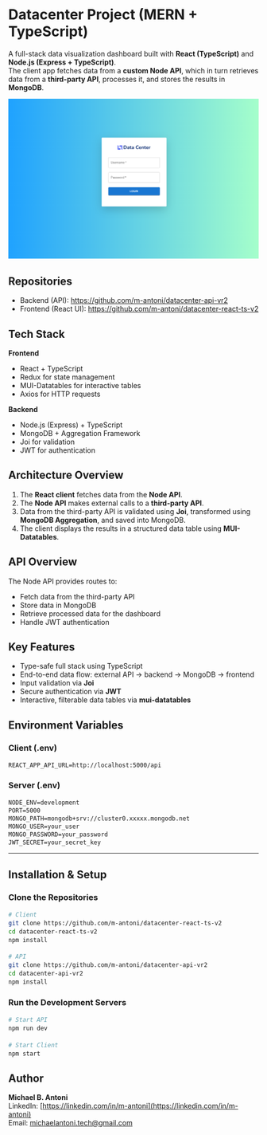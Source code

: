 # Datacenter Project (MERN + TypeScript)

A full-stack data visualization dashboard built with **React (TypeScript)** and **Node.js (Express + TypeScript)**.  
The client app fetches data from a **custom Node API**, which in turn retrieves data from a **third-party API**, processes it, and stores the results in **MongoDB**.

![screenshot](datacenter.png)

## Repositories

- Backend (API): https://github.com/m-antoni/datacenter-api-vr2
- Frontend (React UI): https://github.com/m-antoni/datacenter-react-ts-v2

## Tech Stack

**Frontend**

- React + TypeScript
- Redux for state management
- MUI-Datatables for interactive tables
- Axios for HTTP requests

**Backend**

- Node.js (Express) + TypeScript
- MongoDB + Aggregation Framework
- Joi for validation
- JWT for authentication

## Architecture Overview

1. The **React client** fetches data from the **Node API**.
2. The **Node API** makes external calls to a **third-party API**.
3. Data from the third-party API is validated using **Joi**, transformed using **MongoDB Aggregation**, and saved into MongoDB.
4. The client displays the results in a structured data table using **MUI-Datatables**.

## API Overview

The Node API provides routes to:

- Fetch data from the third-party API
- Store data in MongoDB
- Retrieve processed data for the dashboard
- Handle JWT authentication

## Key Features

- Type-safe full stack using TypeScript
- End-to-end data flow: external API → backend → MongoDB → frontend
- Input validation via **Joi**
- Secure authentication via **JWT**
- Interactive, filterable data tables via **mui-datatables**

## Environment Variables

### Client (.env)

```
REACT_APP_API_URL=http://localhost:5000/api
```

### Server (.env)

```
NODE_ENV=development
PORT=5000
MONGO_PATH=mongodb+srv://cluster0.xxxxx.mongodb.net
MONGO_USER=your_user
MONGO_PASSWORD=your_password
JWT_SECRET=your_secret_key
```

---

## Installation & Setup

### Clone the Repositories

```bash
# Client
git clone https://github.com/m-antoni/datacenter-react-ts-v2
cd datacenter-react-ts-v2
npm install

# API
git clone https://github.com/m-antoni/datacenter-api-vr2
cd datacenter-api-vr2
npm install
```

### Run the Development Servers

```bash
# Start API
npm run dev

# Start Client
npm start
```

## Author

**Michael B. Antoni**  
LinkedIn: [https://linkedin.com/in/m-antoni](https://linkedin.com/in/m-antoni)  
Email: michaelantoni.tech@gmail.com
